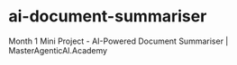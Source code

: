 # ai-document-summariser
Month 1 Mini Project - AI-Powered Document Summariser | MasterAgenticAI.Academy
